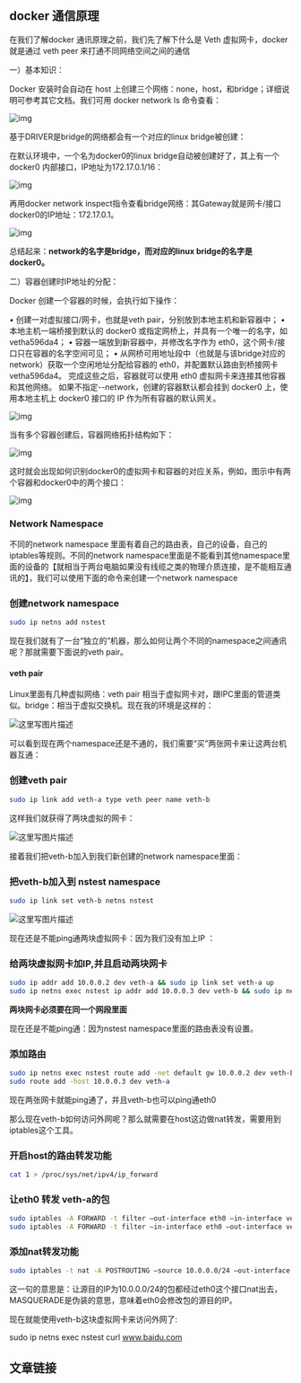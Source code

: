 ## docker 通信原理

在我们了解docker 通讯原理之前，我们先了解下什么是 Veth 虚拟网卡，docker 就是通过 veth peer 来打通不同网络空间之间的通信



一）基本知识：

Docker 安装时会自动在 host 上创建三个网络：none，host，和bridge；详细说明可参考其它文档。我们可用 docker network ls 命令查看：

![img](assets/1421866-20190428113735326-653490950.png)

基于DRIVER是bridge的网络都会有一个对应的linux bridge被创建：

在默认环境中，一个名为docker0的linux bridge自动被创建好了，其上有一个 docker0 内部接口，IP地址为172.17.0.1/16：

![img](assets/1421866-20190428112042242-762021787.png)

再用docker network inspect指令查看bridge网络：其Gateway就是网卡/接口docker0的IP地址：172.17.0.1。

![img](assets/0c1f44507e25d937b9b1aea1a9e3b6295e9.png)

总结起来：**network的名字是bridge，而对应的linux bridge的名字是docker0。**

 

二）容器创建时IP地址的分配：

Docker 创建一个容器的时候，会执行如下操作：

 • 创建一对虚拟接口/网卡，也就是veth pair，分别放到本地主机和新容器中；
 • 本地主机一端桥接到默认的 docker0 或指定网桥上，并具有一个唯一的名字，如 vetha596da4；
 • 容器一端放到新容器中，并修改名字作为 eth0，这个网卡/接口只在容器的名字空间可见；
 • 从网桥可用地址段中（也就是与该bridge对应的network）获取一个空闲地址分配给容器的 eth0，并配置默认路由到桥接网卡 vetha596da4。
完成这些之后，容器就可以使用 eth0 虚拟网卡来连接其他容器和其他网络。
如果不指定--network，创建的容器默认都会挂到 docker0 上，使用本地主机上 docker0 接口的 IP 作为所有容器的默认网关。

![img](assets/36441ff305adef37de5fad17fd67c4754bf.png)

当有多个容器创建后，容器网络拓扑结构如下：

![img](assets/669057c0c4cbec76aab15cd83bf6d53abe6.png)

这时就会出现如何识别docker0的虚拟网卡和容器的对应关系，例如，图示中有两个容器和docker0中的两个接口：

![img](assets/50cf0dde6f7da7abfaeff41e0dcecd7aa13.png)

 



### Network Namespace

不同的network namespace 里面有着自己的路由表，自己的设备，自己的iptables等规则。不同的network namespace里面是不能看到其他namespace里面的设备的【就相当于两台电脑如果没有线缆之类的物理介质连接，是不能相互通讯的】，我们可以使用下面的命令来创建一个network namespace

### 创建network namespace
```sh
sudo ip netns add nstest
```

现在我们就有了一台“独立的”机器，那么如何让两个不同的namespace之间通讯呢？那就需要下面说的veth pair。

#### veth pair
Linux里面有几种虚拟网络：veth pair 相当于虚拟网卡对，跟IPC里面的管道类似。bridge：相当于虚拟交换机。现在我的环境是这样的：

 ![这里写图片描述](assets/20180913201737180.png) 


可以看到现在两个namespace还是不通的，我们需要“买”两张网卡来让这两台机器互通：



### 创建veth pair

```sh
sudo ip link add veth-a type veth peer name veth-b
```

这样我们就获得了两块虚拟的网卡：

 ![这里写图片描述](assets/20180913202341412.png) 



接着我们把veth-b加入到我们新创建的network namespace里面：

### 把veth-b加入到 nstest namespace

```sh
sudo ip link set veth-b netns nstest
```

 ![这里写图片描述](assets/2018091320282455.png) 

现在还是不能ping通两块虚拟网卡：因为我们没有加上IP ：



### 给两块虚拟网卡加IP,并且启动两块网卡
```sh
sudo ip addr add 10.0.0.2 dev veth-a && sudo ip link set veth-a up
sudo ip netns exec nstest ip addr add 10.0.0.3 dev veth-b && sudo ip netns exec nstest ip link set veth-b up
```



**两块网卡必须要在同一个网段里面**

现在还是不能ping通：因为nstest namespace里面的路由表没有设置。

### 添加路由
```sh
sudo ip netns exec nstest route add -net default gw 10.0.0.2 dev veth-b
sudo route add -host 10.0.0.3 dev veth-a
```



现在两张网卡就能ping通了，并且veth-b也可以ping通eth0

那么现在veth-b如何访问外网呢？那么就需要在host这边做nat转发，需要用到iptables这个工具。



### 开启host的路由转发功能

```sh
cat 1 > /proc/sys/net/ipv4/ip_forward
```



### 让eth0 转发 veth-a的包
```sh
sudo iptables -A FORWARD -t filter –out-interface eth0 –in-interface veth-a
sudo iptables -A FORWARD -t filter –in-interface eth0 –out-interface veth-a
```



### 添加nat转发功能
```sh
sudo iptables -t nat -A POSTROUTING –source 10.0.0.0/24 –out-interface eth0 -j MASQUERADE
```



这一句的意思是：让源目的IP为10.0.0.0/24的包都经过eth0这个接口nat出去，MASQUERADE是伪装的意思，意味着eth0会修改包的源目的IP。

现在就能使用veth-b这块虚拟网卡来访问外网了:

sudo ip netns exec nstest curl www.baidu.com



## 文章链接

